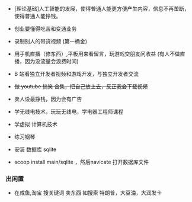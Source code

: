 
- [理论基础]人工智能的发展，使得普通人能更方便产生内容，信息不再垄断，使得普通人能挣钱。

- 创业要懂得吃苦和变通业务
- 录制别人的带货视频 (第一桶金)
- 用手机直播（修东西）,平板用来看留言，玩游戏交朋友问收益 (有人不做直播，因为没流量会浪费时间)
-  B 站看独立开发者视频和游戏开发，与独立开发者交流
- ~~做 youtube 搞笑 合集，把自己放上去，反正我会下载视频~~
- 卖人设最挣钱，因为会有广告

- 学无线电技术，玩玩无线电，学电器工程师课程
- 学虚拟 计算机技术
- 练习钢琴


- 安装 数据库 sqlite
- scoop install main/sqlite ，然后navicate 打开数据库文件
### 出闲置

- 在咸鱼,淘宝 搜关键词 卖东西  如搜索 特朗普，大豆油，大润发卡
